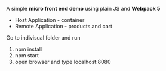 A simple <b>micro front end demo</b> using plain JS and <b>Webpack 5</b>

<ul>
  <li>Host Application - container </li>
  <li>Remote Application - products and cart</li>
</ul>



Go to indivisual folder and run
<ol>
  <li>npm install</li>
  <li>npm start</li>
  <li>open browser and type localhost:8080</li>
</ol>


